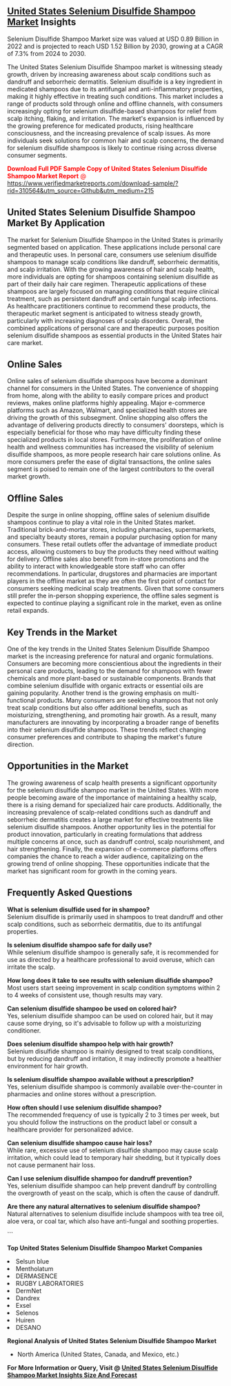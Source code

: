 <h2><a href="https://www.verifiedmarketreports.com/download-sample/?rid=310564&amp;utm_source=Github&amp;utm_medium=215" target="_blank">United States Selenium Disulfide Shampoo Market</a> Insights</h2><p>Selenium Disulfide Shampoo Market size was valued at USD 0.89 Billion in 2022 and is projected to reach USD 1.52 Billion by 2030, growing at a CAGR of 7.3% from 2024 to 2030.</p><p> <p>The United States Selenium Disulfide Shampoo market is witnessing steady growth, driven by increasing awareness about scalp conditions such as dandruff and seborrheic dermatitis. Selenium disulfide is a key ingredient in medicated shampoos due to its antifungal and anti-inflammatory properties, making it highly effective in treating such conditions. This market includes a range of products sold through online and offline channels, with consumers increasingly opting for selenium disulfide-based shampoos for relief from scalp itching, flaking, and irritation. The market's expansion is influenced by the growing preference for medicated products, rising healthcare consciousness, and the increasing prevalence of scalp issues. As more individuals seek solutions for common hair and scalp concerns, the demand for selenium disulfide shampoos is likely to continue rising across diverse consumer segments.</p> <p><p><span class=""><span style="color: #ff0000;"><strong>Download Full PDF Sample Copy of United States Selenium Disulfide Shampoo Market Report</strong> @ </span><a href="https://www.verifiedmarketreports.com/download-sample/?rid=310564&amp;utm_source=Github&amp;utm_medium=215" target="_blank">https://www.verifiedmarketreports.com/download-sample/?rid=310564&amp;utm_source=Github&amp;utm_medium=215</a></span></p></p> <h2>United States Selenium Disulfide Shampoo Market By Application</h2> <p>The market for Selenium Disulfide Shampoo in the United States is primarily segmented based on application. These applications include personal care and therapeutic uses. In personal care, consumers use selenium disulfide shampoos to manage scalp conditions like dandruff, seborrheic dermatitis, and scalp irritation. With the growing awareness of hair and scalp health, more individuals are opting for shampoos containing selenium disulfide as part of their daily hair care regimen. Therapeutic applications of these shampoos are largely focused on managing conditions that require clinical treatment, such as persistent dandruff and certain fungal scalp infections. As healthcare practitioners continue to recommend these products, the therapeutic market segment is anticipated to witness steady growth, particularly with increasing diagnoses of scalp disorders. Overall, the combined applications of personal care and therapeutic purposes position selenium disulfide shampoos as essential products in the United States hair care market.</p> <h2>Online Sales</h2> <p>Online sales of selenium disulfide shampoos have become a dominant channel for consumers in the United States. The convenience of shopping from home, along with the ability to easily compare prices and product reviews, makes online platforms highly appealing. Major e-commerce platforms such as Amazon, Walmart, and specialized health stores are driving the growth of this subsegment. Online shopping also offers the advantage of delivering products directly to consumers' doorsteps, which is especially beneficial for those who may have difficulty finding these specialized products in local stores. Furthermore, the proliferation of online health and wellness communities has increased the visibility of selenium disulfide shampoos, as more people research hair care solutions online. As more consumers prefer the ease of digital transactions, the online sales segment is poised to remain one of the largest contributors to the overall market growth.</p> <h2>Offline Sales</h2> <p>Despite the surge in online shopping, offline sales of selenium disulfide shampoos continue to play a vital role in the United States market. Traditional brick-and-mortar stores, including pharmacies, supermarkets, and specialty beauty stores, remain a popular purchasing option for many consumers. These retail outlets offer the advantage of immediate product access, allowing customers to buy the products they need without waiting for delivery. Offline sales also benefit from in-store promotions and the ability to interact with knowledgeable store staff who can offer recommendations. In particular, drugstores and pharmacies are important players in the offline market as they are often the first point of contact for consumers seeking medicinal scalp treatments. Given that some consumers still prefer the in-person shopping experience, the offline sales segment is expected to continue playing a significant role in the market, even as online retail expands.</p> <h2>Key Trends in the Market</h2> <p>One of the key trends in the United States Selenium Disulfide Shampoo market is the increasing preference for natural and organic formulations. Consumers are becoming more conscientious about the ingredients in their personal care products, leading to the demand for shampoos with fewer chemicals and more plant-based or sustainable components. Brands that combine selenium disulfide with organic extracts or essential oils are gaining popularity. Another trend is the growing emphasis on multi-functional products. Many consumers are seeking shampoos that not only treat scalp conditions but also offer additional benefits, such as moisturizing, strengthening, and promoting hair growth. As a result, many manufacturers are innovating by incorporating a broader range of benefits into their selenium disulfide shampoos. These trends reflect changing consumer preferences and contribute to shaping the market's future direction.</p> <h2>Opportunities in the Market</h2> <p>The growing awareness of scalp health presents a significant opportunity for the selenium disulfide shampoo market in the United States. With more people becoming aware of the importance of maintaining a healthy scalp, there is a rising demand for specialized hair care products. Additionally, the increasing prevalence of scalp-related conditions such as dandruff and seborrheic dermatitis creates a large market for effective treatments like selenium disulfide shampoos. Another opportunity lies in the potential for product innovation, particularly in creating formulations that address multiple concerns at once, such as dandruff control, scalp nourishment, and hair strengthening. Finally, the expansion of e-commerce platforms offers companies the chance to reach a wider audience, capitalizing on the growing trend of online shopping. These opportunities indicate that the market has significant room for growth in the coming years.</p> <h2>Frequently Asked Questions</h2> <p><b>What is selenium disulfide used for in shampoo?</b><br>Selenium disulfide is primarily used in shampoos to treat dandruff and other scalp conditions, such as seborrheic dermatitis, due to its antifungal properties.</p> <p><b>Is selenium disulfide shampoo safe for daily use?</b><br>While selenium disulfide shampoo is generally safe, it is recommended for use as directed by a healthcare professional to avoid overuse, which can irritate the scalp.</p> <p><b>How long does it take to see results with selenium disulfide shampoo?</b><br>Most users start seeing improvement in scalp condition symptoms within 2 to 4 weeks of consistent use, though results may vary.</p> <p><b>Can selenium disulfide shampoo be used on colored hair?</b><br>Yes, selenium disulfide shampoo can be used on colored hair, but it may cause some drying, so it's advisable to follow up with a moisturizing conditioner.</p> <p><b>Does selenium disulfide shampoo help with hair growth?</b><br>Selenium disulfide shampoo is mainly designed to treat scalp conditions, but by reducing dandruff and irritation, it may indirectly promote a healthier environment for hair growth.</p> <p><b>Is selenium disulfide shampoo available without a prescription?</b><br>Yes, selenium disulfide shampoo is commonly available over-the-counter in pharmacies and online stores without a prescription.</p> <p><b>How often should I use selenium disulfide shampoo?</b><br>The recommended frequency of use is typically 2 to 3 times per week, but you should follow the instructions on the product label or consult a healthcare provider for personalized advice.</p> <p><b>Can selenium disulfide shampoo cause hair loss?</b><br>While rare, excessive use of selenium disulfide shampoo may cause scalp irritation, which could lead to temporary hair shedding, but it typically does not cause permanent hair loss.</p> <p><b>Can I use selenium disulfide shampoo for dandruff prevention?</b><br>Yes, selenium disulfide shampoo can help prevent dandruff by controlling the overgrowth of yeast on the scalp, which is often the cause of dandruff.</p> <p><b>Are there any natural alternatives to selenium disulfide shampoo?</b><br>Natural alternatives to selenium disulfide include shampoos with tea tree oil, aloe vera, or coal tar, which also have anti-fungal and soothing properties.</p> ```</p><p><strong>Top United States Selenium Disulfide Shampoo Market Companies</strong></p><div data-test-id=""><p><li>Selsun blue</li><li> Mentholatum</li><li> DERMASENCE</li><li> RUGBY LABORATORIES</li><li> DermNet</li><li> Dandrex</li><li> Exsel</li><li> Selenos</li><li> Huiren</li><li> DESANO</li></p><div><strong>Regional Analysis of&nbsp;United States Selenium Disulfide Shampoo Market</strong></div><ul><li dir="ltr"><p dir="ltr">North America&nbsp;(United States, Canada, and Mexico, etc.)</p></li></ul><p><strong>For More Information or Query, Visit @&nbsp;</strong><strong><a href="https://www.verifiedmarketreports.com/product/selenium-disulfide-shampoo-market/?utm_source=Github&amp;utm_medium=215" target="_blank">United States Selenium Disulfide Shampoo Market Insights Size And Forecast</a></strong></p></div>
